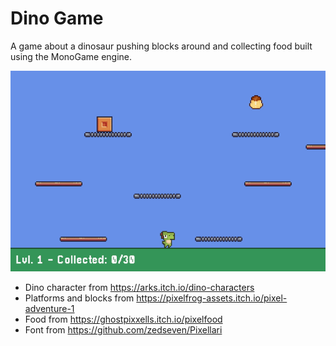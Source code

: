 # Dino Game
A game about a dinosaur pushing blocks around and collecting food built using the MonoGame engine.

![Gameplay](gameplay.gif)

- Dino character from https://arks.itch.io/dino-characters
- Platforms and blocks from https://pixelfrog-assets.itch.io/pixel-adventure-1
- Food from https://ghostpixxells.itch.io/pixelfood
- Font from https://github.com/zedseven/Pixellari
